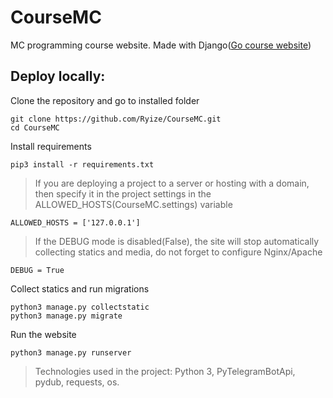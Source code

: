 # CourseMC

MC programming course website. Made with Django([Go course website](https://coursemc.space))

## Deploy locally:

Clone the repository and go to installed folder
```
git clone https://github.com/Ryize/CourseMC.git
cd CourseMC
```

Install requirements
```
pip3 install -r requirements.txt
```
> If you are deploying a project to a server or hosting with a domain, then specify it in the project settings in the ALLOWED_HOSTS(CourseMC.settings) variable
```
ALLOWED_HOSTS = ['127.0.0.1']
```

> If the DEBUG mode is disabled(False), the site will stop automatically collecting statics and media, do not forget to configure Nginx/Apache
```
DEBUG = True
```

Collect statics and run migrations
```
python3 manage.py collectstatic
python3 manage.py migrate
```

Run the website
```
python3 manage.py runserver
```

> Technologies used in the project: Python 3, PyTelegramBotApi, pydub, requests, os.
